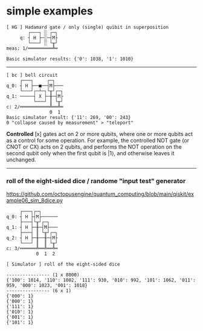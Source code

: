 # simple examples

```
[ HG ] Hadamard gate / only (single) quibit in superposition
        ┌───┐ ░ ┌─┐
     q: ┤ H ├─░─┤M├
        └───┘ ░ └╥┘
meas: 1/═════════╩═

Basic simulator results: {'0': 1038, '1': 1010}
```
---

```
[ bc ] bell circuit
     ┌───┐     ┌─┐   
q_0: ┤ H ├──■──┤M├───
     └───┘┌─┴─┐└╥┘┌─┐
q_1: ─────┤ X ├─╫─┤M├
          └───┘ ║ └╥┘
c: 2/═══════════╩══╩═
                0  1 
Basic simulator result: {'11': 269, '00': 243}
0 "collapse caused by measurement" > "teleport"
```
**Controlled** [x] gates act on 2 or more qubits, where one or more qubits act as a control for some operation.
For example, the controlled NOT gate (or CNOT or CX) acts on 2 qubits, and performs the NOT operation on the second qubit only when the first qubit is |1⟩, and otherwise leaves it unchanged. 

---
### roll of the eight-sided dice / randome "input test" generator

https://github.com/octopusengine/quantum_computing/blob/main/qiskit/example06_sim_8dice.py
```
     ┌───┐┌─┐      
q_0: ┤ H ├┤M├──────
     ├───┤└╥┘┌─┐   
q_1: ┤ H ├─╫─┤M├───
     ├───┤ ║ └╥┘┌─┐
q_2: ┤ H ├─╫──╫─┤M├
     └───┘ ║  ║ └╥┘
c: 3/══════╩══╩══╩═
           0  1  2 

[ Simulator ] roll of the eight-sided dice

---------------- (1 x 8000)
{'100': 1014, '110': 1002, '111': 930, '010': 992, '101': 1062, '011': 959, '000': 1023, '001': 1018}
---------------- (6 x 1)
{'000': 1}
{'000': 1}
{'111': 1}
{'010': 1}
{'001': 1}
{'101': 1}
```
